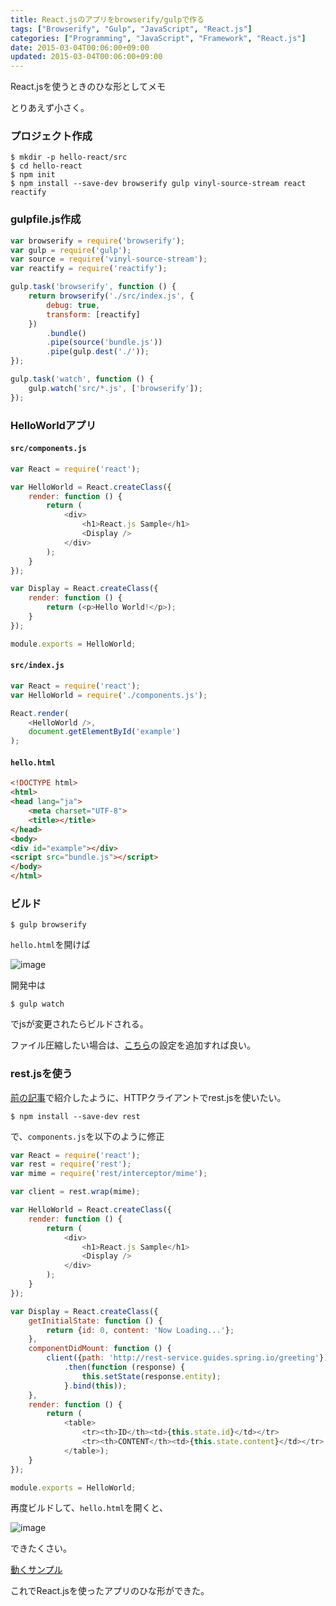 ```yaml
---
title: React.jsのアプリをbrowserify/gulpで作る
tags: ["Browserify", "Gulp", "JavaScript", "React.js"]
categories: ["Programming", "JavaScript", "Framework", "React.js"]
date: 2015-03-04T00:06:00+09:00
updated: 2015-03-04T00:06:00+09:00
---
```


React.jsを使うときのひな形としてメモ

とりあえず小さく。

### プロジェクト作成

``` console
$ mkdir -p hello-react/src
$ cd hello-react
$ npm init
$ npm install --save-dev browserify gulp vinyl-source-stream react reactify
```

### gulpfile.js作成

``` javascript
var browserify = require('browserify');
var gulp = require('gulp');
var source = require('vinyl-source-stream');
var reactify = require('reactify');

gulp.task('browserify', function () {
    return browserify('./src/index.js', {
        debug: true,
        transform: [reactify]
    })
        .bundle()
        .pipe(source('bundle.js'))
        .pipe(gulp.dest('./'));
});

gulp.task('watch', function () {
    gulp.watch('src/*.js', ['browserify']);
});
```

### HelloWorldアプリ

#### `src/components.js`

``` javascript
var React = require('react');

var HelloWorld = React.createClass({
    render: function () {
        return (
            <div>
                <h1>React.js Sample</h1>
                <Display />
            </div>
        );
    }
});

var Display = React.createClass({
    render: function () {
        return (<p>Hello World!</p>);
    }
});

module.exports = HelloWorld;
```

#### `src/index.js`

``` javascript
var React = require('react');
var HelloWorld = require('./components.js');

React.render(
    <HelloWorld />,
    document.getElementById('example')
);
```

#### `hello.html`

``` html
<!DOCTYPE html>
<html>
<head lang="ja">
    <meta charset="UTF-8">
    <title></title>
</head>
<body>
<div id="example"></div>
<script src="bundle.js"></script>
</body>
</html>
```

### ビルド

``` console
$ gulp browserify
```

`hello.html`を開けば

![image](https://qiita-image-store.s3.amazonaws.com/0/1852/f2beb85f-ad0a-4910-aaf9-89e2339587f0.png)

開発中は

``` console
$ gulp watch
```

でjsが変更されたらビルドされる。

ファイル圧縮したい場合は、[こちら](http://blog.ik.am/#/entries/309)の設定を追加すれば良い。

### rest.jsを使う

[前の記事](http://blog.ik.am/#/entries/324)で紹介したように、HTTPクライアントでrest.jsを使いたい。

``` console
$ npm install --save-dev rest
```

で、`components.js`を以下のように修正

``` javascript
var React = require('react');
var rest = require('rest');
var mime = require('rest/interceptor/mime');

var client = rest.wrap(mime);

var HelloWorld = React.createClass({
    render: function () {
        return (
            <div>
                <h1>React.js Sample</h1>
                <Display />
            </div>
        );
    }
});

var Display = React.createClass({
    getInitialState: function () {
        return {id: 0, content: 'Now Loading...'};
    },
    componentDidMount: function () {
        client({path: 'http://rest-service.guides.spring.io/greeting'})
            .then(function (response) {
                this.setState(response.entity);
            }.bind(this));
    },
    render: function () {
        return (
            <table>
                <tr><th>ID</th><td>{this.state.id}</td></tr>
                <tr><th>CONTENT</th><td>{this.state.content}</td></tr>
            </table>);
    }
});

module.exports = HelloWorld;
```

再度ビルドして、`hello.html`を開くと、


![image](https://qiita-image-store.s3.amazonaws.com/0/1852/ab467399-f21b-965c-f655-0e800a8c1977.png)


できたくさい。

[動くサンプル](http://blog.ik.am/api/v1/files/34fd696b-0846-4527-af47-8dae02e4f197/hello.html)

これでReact.jsを使ったアプリのひな形ができた。
